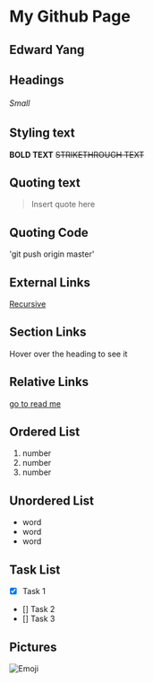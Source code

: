 # My Github Page
## Edward Yang
## Headings
###### Small
## Styling text
**BOLD TEXT**
~~STRIKETHROUGH TEXT~~
## Quoting text
> Insert quote here

## Quoting Code
'git push origin master'
## External Links
[Recursive](https://edwardyang12.github.io/User/)
## Section Links
Hover over the heading to see it
## Relative Links
[go to read me](README.md)
## Ordered List
1. number
2. number
3. number
## Unordered List
- word
- word 
- word
## Task List
- [x] Task 1
- [] Task 2
- [] Task 3
## Pictures
![Emoji](https://cdn.shopify.com/s/files/1/1061/1924/products/Tongue_Out_Emoji_with_Winking_Eye_876290ec-609b-498e-84ae-b195218ea438_grande.png?v=1571606036)